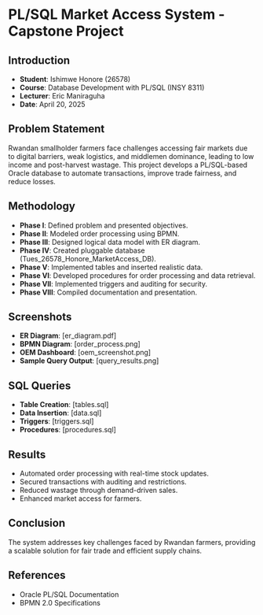 # PL/SQL Market Access System - Capstone Project

## Introduction
- **Student**: Ishimwe Honore (26578)
- **Course**: Database Development with PL/SQL (INSY 8311)
- **Lecturer**: Eric Maniraguha
- **Date**: April 20, 2025

## Problem Statement
Rwandan smallholder farmers face challenges accessing fair markets due to digital barriers, weak logistics, and middlemen dominance, leading to low income and post-harvest wastage. This project develops a PL/SQL-based Oracle database to automate transactions, improve trade fairness, and reduce losses.

## Methodology
- **Phase I**: Defined problem and presented objectives.
- **Phase II**: Modeled order processing using BPMN.
- **Phase III**: Designed logical data model with ER diagram.
- **Phase IV**: Created pluggable database (Tues_26578_Honore_MarketAccess_DB).
- **Phase V**: Implemented tables and inserted realistic data.
- **Phase VI**: Developed procedures for order processing and data retrieval.
- **Phase VII**: Implemented triggers and auditing for security.
- **Phase VIII**: Compiled documentation and presentation.

## Screenshots
- **ER Diagram**: [er_diagram.pdf]
- **BPMN Diagram**: [order_process.png]
- **OEM Dashboard**: [oem_screenshot.png]
- **Sample Query Output**: [query_results.png]

## SQL Queries
- **Table Creation**: [tables.sql]
- **Data Insertion**: [data.sql]
- **Triggers**: [triggers.sql]
- **Procedures**: [procedures.sql]

## Results
- Automated order processing with real-time stock updates.
- Secured transactions with auditing and restrictions.
- Reduced wastage through demand-driven sales.
- Enhanced market access for farmers.

## Conclusion
The system addresses key challenges faced by Rwandan farmers, providing a scalable solution for fair trade and efficient supply chains.

## References
- Oracle PL/SQL Documentation
- BPMN 2.0 Specifications
